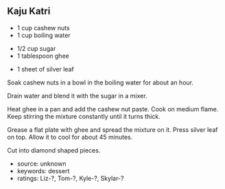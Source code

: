 Kaju Katri
----------

- 1 cup cashew nuts
- 1 cup boiling water
<!-- -->
- 1/2 cup sugar
- 1 tablespoon ghee
<!-- -->
- 1 sheet of silver leaf

Soak cashew nuts in a bowl in the boiling water for about an hour.

Drain water and blend it with the sugar in a mixer.

Heat ghee in a pan and add the cashew nut paste.  Cook on medium
flame.  Keep stirring the mixture constantly until it turns thick.

Grease a flat plate with ghee and spread the mixture on it.
Press silver leaf on top.  Allow it to cool for about 45 minutes.

Cut into diamond shaped pieces.

- source: unknown
- keywords: dessert
- ratings: Liz-?, Tom-?, Kyle-?, Skylar-?
